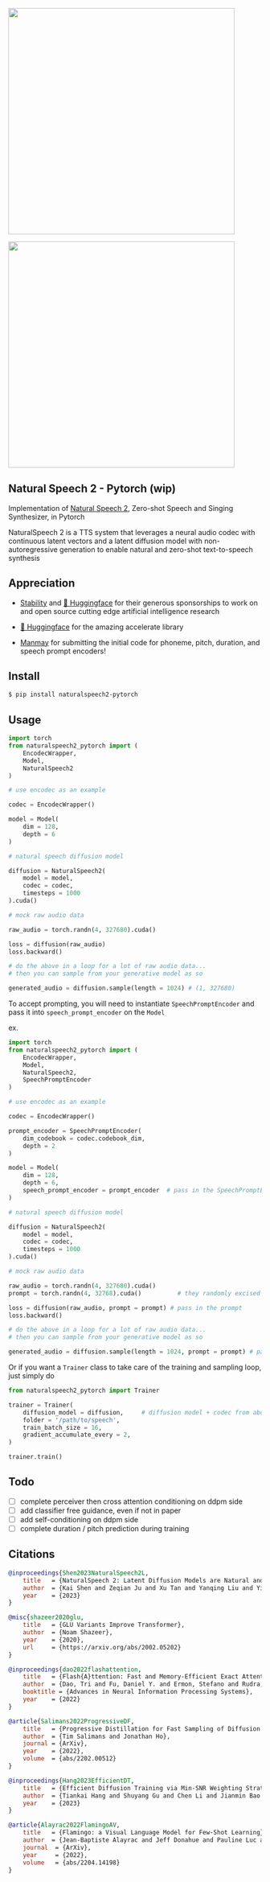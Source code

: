 <img src="./diagram.png" width="450px"></img>

<img src="./diagram2.png" width="450px"></img>

## Natural Speech 2 - Pytorch (wip)

Implementation of <a href="https://arxiv.org/abs/2304.09116">Natural Speech 2</a>, Zero-shot Speech and Singing Synthesizer, in Pytorch

NaturalSpeech 2 is a TTS system that leverages a neural audio codec with continuous latent vectors and a latent diffusion model with non-autoregressive generation to enable natural and zero-shot text-to-speech synthesis

## Appreciation

- <a href="https://stability.ai/">Stability</a> and <a href="https://huggingface.co/">🤗 Huggingface</a> for their generous sponsorships to work on and open source cutting edge artificial intelligence research

- <a href="https://huggingface.co/">🤗 Huggingface</a> for the amazing accelerate library

- <a href="https://github.com/manmay-nakhashi">Manmay</a> for submitting the initial code for phoneme, pitch, duration, and speech prompt encoders!

## Install

```bash
$ pip install naturalspeech2-pytorch
```

## Usage

```python
import torch
from naturalspeech2_pytorch import (
    EncodecWrapper,
    Model,
    NaturalSpeech2
)

# use encodec as an example

codec = EncodecWrapper()

model = Model(
    dim = 128,
    depth = 6
)

# natural speech diffusion model

diffusion = NaturalSpeech2(
    model = model,
    codec = codec,
    timesteps = 1000
).cuda()

# mock raw audio data

raw_audio = torch.randn(4, 327680).cuda()

loss = diffusion(raw_audio)
loss.backward()

# do the above in a loop for a lot of raw audio data...
# then you can sample from your generative model as so

generated_audio = diffusion.sample(length = 1024) # (1, 327680)

```

To accept prompting, you will need to instantiate `SpeechPromptEncoder` and pass it into `speech_prompt_encoder` on the `Model`

ex.

```python
import torch
from naturalspeech2_pytorch import (
    EncodecWrapper,
    Model,
    NaturalSpeech2,
    SpeechPromptEncoder
)

# use encodec as an example

codec = EncodecWrapper()

prompt_encoder = SpeechPromptEncoder(
    dim_codebook = codec.codebook_dim,
    depth = 2
)

model = Model(
    dim = 128,
    depth = 6,
    speech_prompt_encoder = prompt_encoder  # pass in the SpeechPromptEncoder
)

# natural speech diffusion model

diffusion = NaturalSpeech2(
    model = model,
    codec = codec,
    timesteps = 1000
).cuda()

# mock raw audio data

raw_audio = torch.randn(4, 327680).cuda()
prompt = torch.randn(4, 32768).cuda()          # they randomly excised a range on the audio for the prompt during training, eventually will take care of this auto-magically

loss = diffusion(raw_audio, prompt = prompt) # pass in the prompt
loss.backward()

# do the above in a loop for a lot of raw audio data...
# then you can sample from your generative model as so

generated_audio = diffusion.sample(length = 1024, prompt = prompt) # pass in your prompt
```

Or if you want a `Trainer` class to take care of the training and sampling loop, just simply do

```python
from naturalspeech2_pytorch import Trainer

trainer = Trainer(
    diffusion_model = diffusion,     # diffusion model + codec from above
    folder = '/path/to/speech',
    train_batch_size = 16,
    gradient_accumulate_every = 2,
)

trainer.train()
```

## Todo

- [ ] complete perceiver then cross attention conditioning on ddpm side
- [ ] add classifier free guidance, even if not in paper
- [ ] add self-conditioning on ddpm side
- [ ] complete duration / pitch prediction during training

## Citations

```bibtex
@inproceedings{Shen2023NaturalSpeech2L,
    title   = {NaturalSpeech 2: Latent Diffusion Models are Natural and Zero-Shot Speech and Singing Synthesizers},
    author  = {Kai Shen and Zeqian Ju and Xu Tan and Yanqing Liu and Yichong Leng and Lei He and Tao Qin and Sheng Zhao and Jiang Bian},
    year    = {2023}
}
```

```bibtex
@misc{shazeer2020glu,
    title   = {GLU Variants Improve Transformer},
    author  = {Noam Shazeer},
    year    = {2020},
    url     = {https://arxiv.org/abs/2002.05202}
}
```

```bibtex
@inproceedings{dao2022flashattention,
    title   = {Flash{A}ttention: Fast and Memory-Efficient Exact Attention with {IO}-Awareness},
    author  = {Dao, Tri and Fu, Daniel Y. and Ermon, Stefano and Rudra, Atri and R{\'e}, Christopher},
    booktitle = {Advances in Neural Information Processing Systems},
    year    = {2022}
}
```

```bibtex
@article{Salimans2022ProgressiveDF,
    title   = {Progressive Distillation for Fast Sampling of Diffusion Models},
    author  = {Tim Salimans and Jonathan Ho},
    journal = {ArXiv},
    year    = {2022},
    volume  = {abs/2202.00512}
}
```

```bibtex
@inproceedings{Hang2023EfficientDT,
    title   = {Efficient Diffusion Training via Min-SNR Weighting Strategy},
    author  = {Tiankai Hang and Shuyang Gu and Chen Li and Jianmin Bao and Dong Chen and Han Hu and Xin Geng and Baining Guo},
    year    = {2023}
}
```

```bibtex
@article{Alayrac2022FlamingoAV,
    title   = {Flamingo: a Visual Language Model for Few-Shot Learning},
    author  = {Jean-Baptiste Alayrac and Jeff Donahue and Pauline Luc and Antoine Miech and Iain Barr and Yana Hasson and Karel Lenc and Arthur Mensch and Katie Millican and Malcolm Reynolds and Roman Ring and Eliza Rutherford and Serkan Cabi and Tengda Han and Zhitao Gong and Sina Samangooei and Marianne Monteiro and Jacob Menick and Sebastian Borgeaud and Andy Brock and Aida Nematzadeh and Sahand Sharifzadeh and Mikolaj Binkowski and Ricardo Barreira and Oriol Vinyals and Andrew Zisserman and Karen Simonyan},
    journal  = {ArXiv},
    year     = {2022},
    volume   = {abs/2204.14198}
}
```

